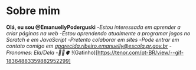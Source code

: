 # Sobre mim
**Olá, eu sou @EmanuellyPoderguski**
-*Estou interessada em aprender a criar páginas na web*
-*Estou aprendendo atualmente a programar jogos no Scratch e em JavaScript*
-*Pretento colaborar em sites*
-*Pode entrar em contato comigo em aparecida.ribeiro.emanuelly@escola.pr.gov.br*
-*Pronomes: Ela/Dela*
-*🌻🦋🫀*
!(Gatinho)[https://tenor.com/pt-BR/view/--gif-18364883359882952299]
<!---
EmanuellyPoderguski/EmanuellyPoderguski is a ✨ special ✨ repository because its `README.md` (this file) appears on your GitHub profile.
You can click the Preview link to take a look at your changes.
--->
